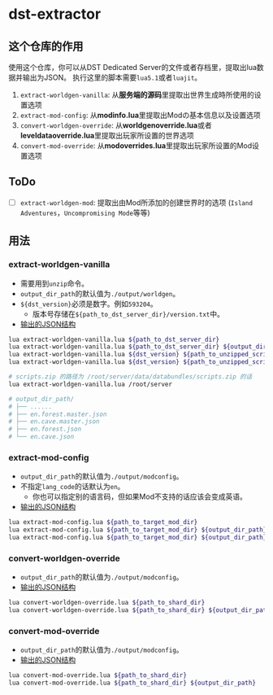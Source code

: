 # dst-extractor

## 这个仓库的作用

使用这个仓库，你可以从DST Dedicated Server的文件或者存档里，提取出lua数据并输出为JSON。
执行这里的脚本需要`lua5.1`或者`luajit`。

1. `extract-worldgen-vanilla`: 从**服务端的源码**里提取出世界生成時所使用的设置选项
2. `extract-mod-config`: 从**modinfo.lua**里提取出Modの基本信息以及设置选项
3. `convert-worldgen-override`: 从**worldgenoverride.lua**或者**leveldataoverride.lua**里提取出玩家所设置的世界选项
4. `convert-mod-override`: 从**modoverrides.lua**里提取出玩家所设置的Mod设置选项

## ToDo

- [ ] `extract-worldgen-mod`: 提取出由Mod所添加的创建世界时的选项 (`Island Adventures`，`Uncompromising Mode`等等)

## 用法

### extract-worldgen-vanilla

- 需要用到`unzip`命令。
- `output_dir_path`的默认值为`./output/worldgen`。
- `${dst_version}`必须是数字。例如`593204`。
    - 版本号存储在`${path_to_dst_server_dir}/version.txt`中。
- [输出的JSON结构](./json-templates/worldgen-vanilla.jsonc)

```bash
lua extract-worldgen-vanilla.lua ${path_to_dst_server_dir}
lua extract-worldgen-vanilla.lua ${path_to_dst_server_dir} ${output_dir_path}
lua extract-worldgen-vanilla.lua ${dst_version} ${path_to_unzipped_scripts_dir}
lua extract-worldgen-vanilla.lua ${dst_version} ${path_to_unzipped_scripts_dir} ${output_dir_path}

# scripts.zip 的路径为 /root/server/data/databundles/scripts.zip 的话
lua extract-worldgen-vanilla.lua /root/server

# output_dir_path/
# ├── ......
# ├── en.forest.master.json
# ├── en.cave.master.json
# ├── en.forest.json
# └── en.cave.json
```

### extract-mod-config

- `output_dir_path`的默认值为`./output/modconfig`。
- 不指定`lang_code`的话默认为`en`。
    - 你也可以指定别的语言码，但如果Mod不支持的话应该会变成英语。
- [输出的JSON结构](./json-templates/mod-config.jsonc)

```bash
lua extract-mod-config.lua ${path_to_target_mod_dir}
lua extract-mod-config.lua ${path_to_target_mod_dir} ${output_dir_path}
lua extract-mod-config.lua ${path_to_target_mod_dir} ${output_dir_path} ${lang_code}
```

### convert-worldgen-override

- `output_dir_path`的默认值为`./output/modconfig`。
- [输出的JSON结构](./json-templates/worldgen-override.jsonc)

```bash
lua convert-worldgen-override.lua ${path_to_shard_dir}
lua convert-worldgen-override.lua ${path_to_shard_dir} ${output_dir_path}
```

### convert-mod-override

- `output_dir_path`的默认值为`./output/modconfig`。
- [输出的JSON结构](./json-templates/mod-override.jsonc)

```bash
lua convert-mod-override.lua ${path_to_shard_dir}
lua convert-mod-override.lua ${path_to_shard_dir} ${output_dir_path}
```

